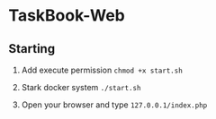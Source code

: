 # TaskBook-Web

## Starting

1. Add execute permission
`chmod +x start.sh`

2. Stark docker system
`./start.sh`

3. Open your browser and type `127.0.0.1/index.php`
